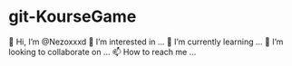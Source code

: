 # git-KourseGame
👋 Hi, I’m @Nezoxxxd
👀 I’m interested in ...
🌱 I’m currently learning ...
💞️ I’m looking to collaborate on ...
📫 How to reach me ...